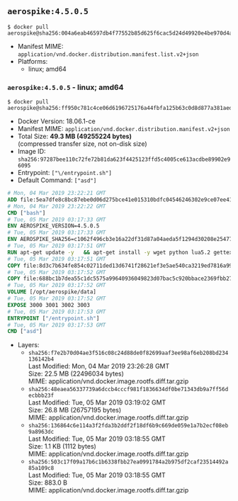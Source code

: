 ## `aerospike:4.5.0.5`

```console
$ docker pull aerospike@sha256:004a6eab46597db4f77552b85d625f6cac5d24d49920e4be970d4a19afb431fb
```

-	Manifest MIME: `application/vnd.docker.distribution.manifest.list.v2+json`
-	Platforms:
	-	linux; amd64

### `aerospike:4.5.0.5` - linux; amd64

```console
$ docker pull aerospike@sha256:ff950c781c4ce06d6196725176a44fbfa125b63c0d8d877a381aed732de9338f
```

-	Docker Version: 18.06.1-ce
-	Manifest MIME: `application/vnd.docker.distribution.manifest.v2+json`
-	Total Size: **49.3 MB (49255224 bytes)**  
	(compressed transfer size, not on-disk size)
-	Image ID: `sha256:97287bee110c72fe72b81da623f4425123ffd5c4005ce613acdbe89902e96095`
-	Entrypoint: `["\/entrypoint.sh"]`
-	Default Command: `["asd"]`

```dockerfile
# Mon, 04 Mar 2019 23:22:21 GMT
ADD file:5ea7dfe8c8bc87ebe0d06d275bce41e015310bdfc04546246302e9ce07ee416c in / 
# Mon, 04 Mar 2019 23:22:22 GMT
CMD ["bash"]
# Tue, 05 Mar 2019 03:17:33 GMT
ENV AEROSPIKE_VERSION=4.5.0.5
# Tue, 05 Mar 2019 03:17:33 GMT
ENV AEROSPIKE_SHA256=c1062f496cb3e16a22df31d87a04aeda5f1294d30208e25477d51c8973f0e6e6
# Tue, 05 Mar 2019 03:17:51 GMT
RUN apt-get update -y   && apt-get install -y wget python lua5.2 gettext-base   && wget "https://www.aerospike.com/artifacts/aerospike-server-community/${AEROSPIKE_VERSION}/aerospike-server-community-${AEROSPIKE_VERSION}-debian9.tgz" -O aerospike-server.tgz   && echo "$AEROSPIKE_SHA256 *aerospike-server.tgz" | sha256sum -c -   && mkdir aerospike   && tar xzf aerospike-server.tgz --strip-components=1 -C aerospike   && dpkg -i aerospike/aerospike-server-*.deb   && dpkg -i aerospike/aerospike-tools-*.deb   && mkdir -p /var/log/aerospike/   && mkdir -p /var/run/aerospike/   && rm -rf aerospike-server.tgz aerospike /var/lib/apt/lists/*   && rm -rf /opt/aerospike/lib/java   && dpkg -r wget ca-certificates openssl xz-utils  && dpkg --purge wget ca-certificates openssl xz-utils  && apt-get purge -y   && apt autoremove -y
# Tue, 05 Mar 2019 03:17:51 GMT
COPY file:8d3c7b634fe854c02711ded13d6741f28621ef3e5ae540ca3219ed7816a992ab in /etc/aerospike/aerospike.template.conf 
# Tue, 05 Mar 2019 03:17:52 GMT
COPY file:688bc1b7dea55c1dc5575a99640936049823d07bac5c920bbace2369fbb27428 in /entrypoint.sh 
# Tue, 05 Mar 2019 03:17:52 GMT
VOLUME [/opt/aerospike/data]
# Tue, 05 Mar 2019 03:17:52 GMT
EXPOSE 3000 3001 3002 3003
# Tue, 05 Mar 2019 03:17:53 GMT
ENTRYPOINT ["/entrypoint.sh"]
# Tue, 05 Mar 2019 03:17:53 GMT
CMD ["asd"]
```

-	Layers:
	-	`sha256:f7e2b70d04ae3f516c08c24d88de0f82699aaf3ee98af6eb208bd234136142b4`  
		Last Modified: Mon, 04 Mar 2019 23:26:28 GMT  
		Size: 22.5 MB (22496034 bytes)  
		MIME: application/vnd.docker.image.rootfs.diff.tar.gzip
	-	`sha256:48eaea56337739a6dccb4cccf981f1836634df0be71343db9a7ff56decbbb23f`  
		Last Modified: Tue, 05 Mar 2019 03:19:02 GMT  
		Size: 26.8 MB (26757195 bytes)  
		MIME: application/vnd.docker.image.rootfs.diff.tar.gzip
	-	`sha256:136864c6e114a3f2fda3b2ddf2f18df6b9c669de059e1a7b2ecf08eb9a8963dc`  
		Last Modified: Tue, 05 Mar 2019 03:18:55 GMT  
		Size: 1.1 KB (1112 bytes)  
		MIME: application/vnd.docker.image.rootfs.diff.tar.gzip
	-	`sha256:503c17f09a17b6c1b6338fbb27ea0991784a2b975df2caf23514492a85a109c8`  
		Last Modified: Tue, 05 Mar 2019 03:18:55 GMT  
		Size: 883.0 B  
		MIME: application/vnd.docker.image.rootfs.diff.tar.gzip
